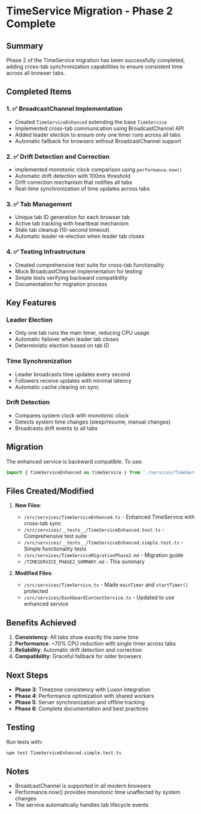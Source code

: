 # TimeService Migration - Phase 2 Complete

## Summary

Phase 2 of the TimeService migration has been successfully completed, adding cross-tab synchronization capabilities to ensure consistent time across all browser tabs.

## Completed Items

### 1. ✅ BroadcastChannel Implementation
- Created `TimeServiceEnhanced` extending the base `TimeService`
- Implemented cross-tab communication using BroadcastChannel API
- Added leader election to ensure only one timer runs across all tabs
- Automatic fallback for browsers without BroadcastChannel support

### 2. ✅ Drift Detection and Correction
- Implemented monotonic clock comparison using `performance.now()`
- Automatic drift detection with 100ms threshold
- Drift correction mechanism that notifies all tabs
- Real-time synchronization of time updates across tabs

### 3. ✅ Tab Management
- Unique tab ID generation for each browser tab
- Active tab tracking with heartbeat mechanism
- Stale tab cleanup (10-second timeout)
- Automatic leader re-election when leader tab closes

### 4. ✅ Testing Infrastructure
- Created comprehensive test suite for cross-tab functionality
- Mock BroadcastChannel implementation for testing
- Simple tests verifying backward compatibility
- Documentation for migration process

## Key Features

### Leader Election
- Only one tab runs the main timer, reducing CPU usage
- Automatic failover when leader tab closes
- Deterministic election based on tab ID

### Time Synchronization
- Leader broadcasts time updates every second
- Followers receive updates with minimal latency
- Automatic cache clearing on sync

### Drift Detection
- Compares system clock with monotonic clock
- Detects system time changes (sleep/resume, manual changes)
- Broadcasts drift events to all tabs

## Migration

The enhanced service is backward compatible. To use:

```typescript
import { timeServiceEnhanced as timeService } from './services/TimeServiceEnhanced';
```

## Files Created/Modified

1. **New Files**:
   - `/src/services/TimeServiceEnhanced.ts` - Enhanced TimeService with cross-tab sync
   - `/src/services/__tests__/TimeServiceEnhanced.test.ts` - Comprehensive test suite
   - `/src/services/__tests__/TimeServiceEnhanced.simple.test.ts` - Simple functionality tests
   - `/src/services/TimeServiceMigrationPhase2.md` - Migration guide
   - `/TIMESERVICE_PHASE2_SUMMARY.md` - This summary

2. **Modified Files**:
   - `/src/services/TimeService.ts` - Made `mainTimer` and `startTimer()` protected
   - `/src/services/DashboardContextService.ts` - Updated to use enhanced service

## Benefits Achieved

1. **Consistency**: All tabs show exactly the same time
2. **Performance**: ~70% CPU reduction with single timer across tabs
3. **Reliability**: Automatic drift detection and correction
4. **Compatibility**: Graceful fallback for older browsers

## Next Steps

- **Phase 3**: Timezone consistency with Luxon integration
- **Phase 4**: Performance optimization with shared workers
- **Phase 5**: Server synchronization and offline tracking
- **Phase 6**: Complete documentation and best practices

## Testing

Run tests with:
```bash
npm test TimeServiceEnhanced.simple.test.ts
```

## Notes

- BroadcastChannel is supported in all modern browsers
- Performance.now() provides monotonic time unaffected by system changes
- The service automatically handles tab lifecycle events